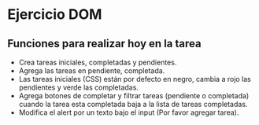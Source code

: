 # Ejercicio **DOM**
## Funciones para realizar hoy en la tarea

* Crea tareas iniciales, completadas y pendientes.
* Agrega las tareas en pendiente, completada.
* Las tareas iniciales (CSS) están por defecto en negro, cambia a rojo las pendientes y verde las completadas.
* Agrega botones de completar y filtrar tareas (pendiente o completada) cuando la tarea esta completada baja a la lista de tareas completadas.
* Modifica el alert por un texto bajo el input (Por favor agregar tarea).